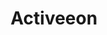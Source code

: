 ---
layout: company
published: true

title: Activeeon
logo: /assets/images/company_logo-activeeon.png

tags: 
    Relocation Support: Visa Sponsorship
    International: Hires Foreigners
    Work Environment: 
        - R&D
    other: Java Cloud research, ML

work:
    # Subsidized meals
    ticket_restaurant: true
    contract_type: CDI (Full Time)
    creche_dentreprise: false
    # remote work
    teletravail: flexible
    rtt: false
    eparnage: false
perks: 
    employee_stock_option_plan: false
    new_tech_gear: false
    free_drinks: false
    # renumeration based on experinece
    experience_based_renumeration: true
    complete_health_and_social_insurance: true
    # Public transport partially reimbursed
    commuter_allowance: true
    # conferences and events
    confrences_events: true   
    book_purchases: false
    # rtt 
    annual_leave: 5w
international:
      language_policy_french: not required
      language_policy_english: requires English proficiency

founded_in: 2007
employees: 45+
location:
    address: 2000 route des Lucioles, Les Algorithmes, Pythagore B 
    city: Sophia Antipolis, France

url: https://www.activeeon.com/
description: >
    ActiveEon provides companies with Workflows & Scheduling software for workload automation, acceleration and scalability in the context of big data, analytics, Internet of Things, machine learning, HPC. 

more_description: >
    ActiveEon is involved in projects requiring significant processing times, such as data analysis, financial simulations, machine learning, predictive maintenance, satellite image processing, DNA profiling and more.

mission: >
    Create and provide users with the best orchestration solution for workload automation and big compute on premises and in the cloud. 
problem_solving: >
    Developing applications that integrate multiple transportation modes, 
    allowing users to plan, book, and pay for various mobility services in one place. 
    Helping cities and transport authorities optimize their mobility services.

    
specialties:
    - international
    - Patent granted application
    - ROI in less than 1 year
    - From 40 to 20,000 of CPU cores managed
---
